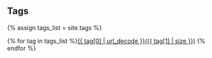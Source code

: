 ## Tags

{% assign tags_list = site.tags %}

<div class="container page-tags">
<div class="tags are-medium">
{% for tag in tags_list %}<a href="/tags/{{ tag[0] | slugify }}/"><span class="tag is-primary">{{ tag[0] | url_decode }}({{ tag[1] | size }})</span></a>
{% endfor %}
</div>
</div>
